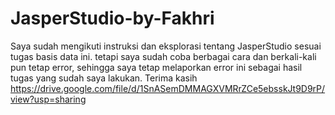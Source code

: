 # JasperStudio-by-Fakhri
Saya sudah mengikuti instruksi dan eksplorasi tentang JasperStudio sesuai tugas basis data ini. tetapi saya sudah coba berbagai cara dan berkali-kali pun tetap error, sehingga saya tetap melaporkan error ini sebagai hasil tugas yang sudah saya lakukan. Terima kasih
https://drive.google.com/file/d/1SnASemDMMAGXVMRrZCe5ebsskJt9D9rP/view?usp=sharing
